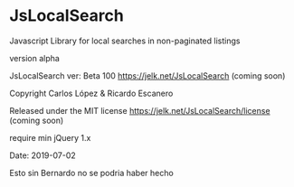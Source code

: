 # JsLocalSearch
 Javascript Library for local searches in non-paginated listings
 
 version alpha


JsLocalSearch ver: Beta 100
https://jelk.net/JsLocalSearch (coming soon)

Copyright Carlos López & Ricardo Escanero

Released under the MIT license
https://jelk.net/JsLocalSearch/license (coming soon)

require min jQuery 1.x  

Date: 2019-07-02

Esto sin Bernardo no se podria haber hecho
